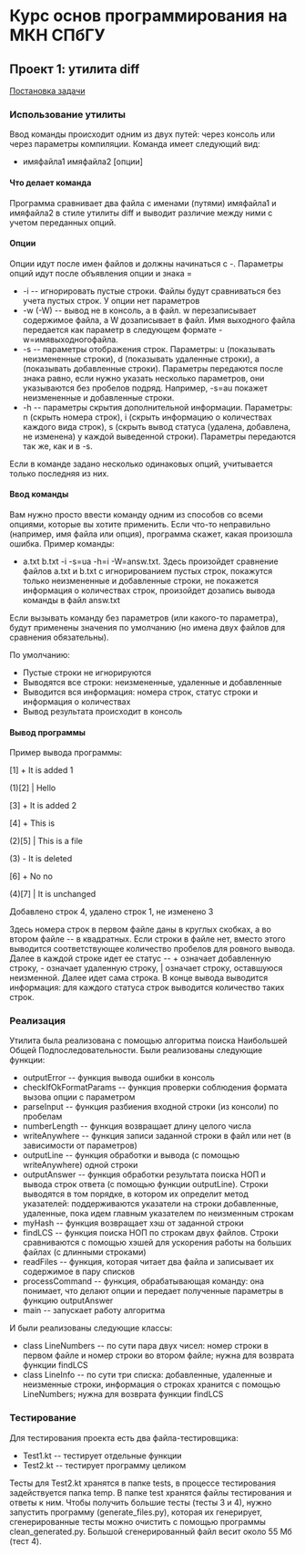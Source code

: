 # Курс основ программирования на МКН СПбГУ
## Проект 1: утилита diff

[Постановка задачи](./TASK.md)

### Использование утилиты
Ввод команды происходит одним из двух путей: через консоль или через параметры компиляции.
Команда имеет следующий вид: 
- имяфайла1 имяфайла2 [опции]

#### Что делает команда
Программа сравнивает два файла с именами (путями) имяфайла1 и имяфайла2 в стиле утилиты diff
и выводит различие между ними с учетом переданных опций.

#### Опции
Опции идут после имен файлов и должны начинаться с -. Параметры опций идут после объявления опции и знака =
- -i -- игнорировать пустые строки. Файлы будут сравниваться без учета пустых строк.
У опции нет параметров
- -w (-W) -- вывод не в консоль, а в файл. w перезаписывает содержимое файла, а W дозаписывает в файл.
Имя выходного файла передается как параметр в следующем формате -w=имявыходногофайла.
- -s -- параметры отображения строк. Параметры: u (показывать неизмененные строки), d (показывать удаленные строки),
a (показывать добавленные строки). Параметры передаются после знака равно, если нужно указать несколько параметров,
они указываются без пробелов подряд. Например, -s=au покажет неизмененные и добавленные строки.
- -h -- параметры скрытия дополнительной информации. Параметры: n (скрыть номера строк), i (скрыть информацию о
количествах каждого вида строк), s (скрыть вывод статуса (удалена, добавлена, не изменена) у каждой выведенной строки).
Параметры передаются так же, как и в -s.

Если в команде задано несколько одинаковых опций, учитывается только последняя из них.

#### Ввод команды
Вам нужно просто ввести команду одним из способов со всеми опциями, которые вы хотите
применить. Если что-то неправильно (например, имя файла или опция), программа скажет,
какая произошла ошибка. Пример команды:
- a.txt b.txt -i -s=ua -h=i -W=answ.txt. Здесь произойдет сравнение файлов a.txt и b.txt 
с игнорированием пустых строк, покажутся только неизмененные и добавленные строки, не покажется
информация о количествах строк, произойдет дозапись вывода команды в файл answ.txt

Если вызывать команду без параметров (или какого-то параметра), будут применены значения по умолчанию
(но имена двух файлов для сравнения обязательны).

По умолчанию:
- Пустые строки не игнорируются
- Выводятся все строки: неизмененные, удаленные и добавленные
- Выводится вся информация: номера строк, статус строки и информация о количествах
- Вывод результата происходит в консоль

#### Вывод программы
Пример вывода программы:

   [1]  +  It is added 1

(1)[2]  |  Hello

   [3]  +  It is added 2

   [4]  +  This is

(2)[5]  |  This is a file

(3)     -  It is deleted

   [6]  +  No no

(4)[7]  |  It is unchanged

Добавлено строк 4, удалено строк 1, не изменено 3

Здесь номера строк в первом файле даны в круглых скобках, а во втором файле -- в квадратных.
Если строки в файле нет, вместо этого выводится соответствующее количество пробелов для ровного вывода.
Далее в каждой строке идет ее статус -- + означает добавленную строку, - означает удаленную строку, | означает строку,
оставшуюся неизменной. Далее идет сама строка. В конце вывода выводится информация:
для каждого статуса строк выводится количество таких строк.

### Реализация
Утилита была реализована с помощью алгоритма поиска 
Наибольшей Общей Подпоследовательности. Были реализованы следующие функции:
- outputError -- функция вывода ошибки в консоль
- checkIfOkFormatParams -- функция проверки соблюдения формата вызова опции с параметром
- parseInput -- функция разбиения входной строки (из консоли) по пробелам
- numberLength -- функция возвращает длину целого числа
- writeAnywhere -- функция записи заданной строки в файл или нет (в зависимости от параметров)
- outputLine -- функция обработки и вывода (с помощью writeAnywhere) одной строки
- outputAnswer -- функция обработки результата поиска НОП и вывода строк ответа
  (с помощью функции outputLine). Строки выводятся в том порядке, в котором их
  определит метод указателей: поддерживаются указатели на строки добавленные, удаленные,
  пока идем главным указателем по неизменным строкам
- myHash -- функция возвращает хэш от заданной строки
- findLCS -- функция поиска НОП по строкам двух файлов. Строки сравниваются
с помощью хэшей для ускорения работы на больших файлах (с длинными строками)
- readFiles -- функция, которая читает два файла и записывает их содержимое в пару списков
- processCommand -- функция, обрабатывающая команду: она понимает, что делают опции
 и передает полученные параметры в функцию outputAnswer
- main -- запускает работу алгоритма

И были реализованы следующие классы:
- class LineNumbers -- по сути пара двух чисел: номер строки в первом файле и номер строки
во втором файле; нужна для возврата функции findLCS
- class LineInfo -- по сути три списка: добавленные, удаленные и неизменные строки,
информация о строках хранится с помощью LineNumbers; нужна для возврата функции findLCS

### Тестирование
Для тестирования проекта есть два файла-тестировщика:
- Test1.kt -- тестирует отдельные функции
- Test2.kt -- тестирует программу целиком

Тесты для Test2.kt хранятся в папке tests, в процессе тестирования задействуется
папка temp. В папке test хранятся файлы тестирования и ответы к ним. Чтобы получить большие тесты
(тесты 3 и 4), нужно запустить программу (generate_files.py), которая их генерирует,
сгенерированные тесты можно очистить с помощью программы clean_generated.py.
Большой сгенерированный файл весит около 55 Мб (тест 4). 